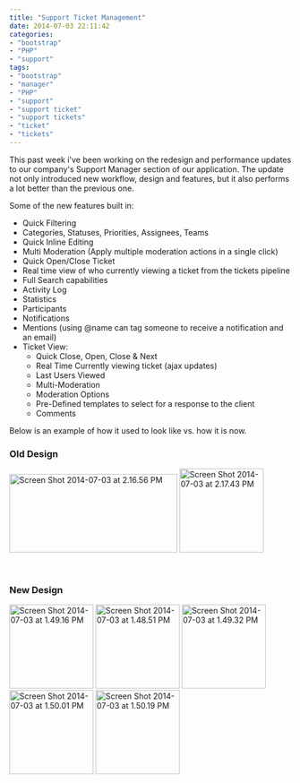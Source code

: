 ```yaml
---
title: "Support Ticket Management"
date: 2014-07-03 22:11:42
categories: 
- "bootstrap"
- "PHP"
- "support"
tags: 
- "bootstrap"
- "manager"
- "PHP"
- "support"
- "support ticket"
- "support tickets"
- "ticket"
- "tickets"
---
```


This past week i've been working on the redesign and performance updates to our company's Support Manager section of our application. The update not only introduced new workflow, design and features, but it also performs a lot better than the previous one.

Some of the new features built in:
<ul>
	<li>Quick Filtering</li>
	<li>Categories, Statuses, Priorities, Assignees, Teams</li>
	<li>Quick Inline Editing</li>
	<li>Multi Moderation (Apply multiple moderation actions in a single click)</li>
	<li>Quick Open/Close Ticket</li>
	<li>Real time view of who currently viewing a ticket from the tickets pipeline</li>
	<li>Full Search capabilities</li>
	<li>Activity Log</li>
	<li>Statistics</li>
	<li>Participants</li>
	<li>Notifications</li>
	<li>Mentions (using @name can tag someone to receive a notification and an email)</li>
	<li>Ticket View:
<ul>
	<li>Quick Close, Open, Close &amp; Next</li>
	<li>Real Time Currently viewing ticket (ajax updates)</li>
	<li>Last Users Viewed</li>
	<li>Multi-Moderation</li>
	<li>Moderation Options</li>
	<li>Pre-Defined templates to select for a response to the client</li>
	<li>Comments</li>
</ul>
</li>
</ul>
Below is an example of how it used to look like vs. how it is now.
<h3>Old Design</h3>
<a href="/assets/2014/07/Screen-Shot-2014-07-03-at-2.16.56-PM.png"><img class="alignnone size-medium wp-image-1618" src="/assets/2014/07/Screen-Shot-2014-07-03-at-2.16.56-PM-300x140.png" alt="Screen Shot 2014-07-03 at 2.16.56 PM" width="300" height="140" /></a> <a href="/assets/2014/07/Screen-Shot-2014-07-03-at-2.17.43-PM.png"><img class="alignnone size-thumbnail wp-image-1619" src="/assets/2014/07/Screen-Shot-2014-07-03-at-2.17.43-PM-150x150.png" alt="Screen Shot 2014-07-03 at 2.17.43 PM" width="150" height="150" /></a>

&nbsp;
<h3>New Design</h3>
<a href="/assets/2014/07/Screen-Shot-2014-07-03-at-1.49.16-PM1.png"><img class="alignnone size-thumbnail wp-image-1613" src="/assets/2014/07/Screen-Shot-2014-07-03-at-1.49.16-PM1-150x150.png" alt="Screen Shot 2014-07-03 at 1.49.16 PM" width="150" height="150" /></a> <a href="/assets/2014/07/Screen-Shot-2014-07-03-at-1.48.51-PM1.png"><img class="alignnone size-thumbnail wp-image-1614" src="/assets/2014/07/Screen-Shot-2014-07-03-at-1.48.51-PM1-150x150.png" alt="Screen Shot 2014-07-03 at 1.48.51 PM" width="150" height="150" /></a> <a href="/assets/2014/07/Screen-Shot-2014-07-03-at-1.49.32-PM1.png"><img class="alignnone size-thumbnail wp-image-1615" src="/assets/2014/07/Screen-Shot-2014-07-03-at-1.49.32-PM1-150x150.png" alt="Screen Shot 2014-07-03 at 1.49.32 PM" width="150" height="150" /></a> <a href="/assets/2014/07/Screen-Shot-2014-07-03-at-1.50.01-PM1.png"><img class="alignnone size-thumbnail wp-image-1616" src="/assets/2014/07/Screen-Shot-2014-07-03-at-1.50.01-PM1-150x150.png" alt="Screen Shot 2014-07-03 at 1.50.01 PM" width="150" height="150" /></a> <a href="/assets/2014/07/Screen-Shot-2014-07-03-at-1.50.19-PM1.png"><img class="alignnone size-thumbnail wp-image-1617" src="/assets/2014/07/Screen-Shot-2014-07-03-at-1.50.19-PM1-150x150.png" alt="Screen Shot 2014-07-03 at 1.50.19 PM" width="150" height="150" /></a>

&nbsp;

&nbsp;
